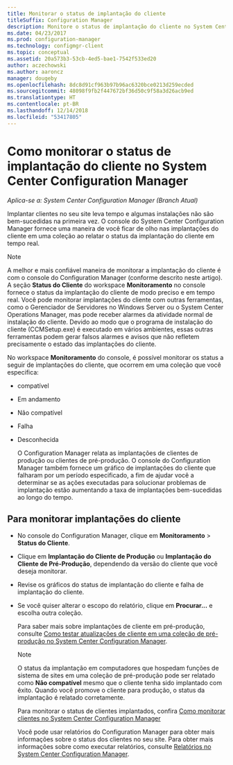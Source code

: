 ```yaml
---
title: Monitorar o status de implantação do cliente
titleSuffix: Configuration Manager
description: Monitore o status de implantação do cliente no System Center Configuration Manager.
ms.date: 04/23/2017
ms.prod: configuration-manager
ms.technology: configmgr-client
ms.topic: conceptual
ms.assetid: 20a573b3-53cb-4ed5-bae1-7542f533ed20
author: aczechowski
ms.author: aaroncz
manager: dougeby
ms.openlocfilehash: 8dc8d91cf963b97b96ac6320bce0213d259ecded
ms.sourcegitcommit: 48098f9fb2f447672bf36d50c9f58a3d26acb9ed
ms.translationtype: HT
ms.contentlocale: pt-BR
ms.lasthandoff: 12/14/2018
ms.locfileid: "53417805"
---
```

# <a name="how-to-monitor-client-deployment-status-in-system-center-configuration-manager"></a>Como monitorar o status de implantação do cliente no System Center Configuration Manager

*Aplica-se a: System Center Configuration Manager (Branch Atual)*

Implantar clientes no seu site leva tempo e algumas instalações não são bem-sucedidas na primeira vez. O console do System Center Configuration Manager fornece uma maneira de você ficar de olho nas implantações do cliente em uma coleção ao relatar o status da implantação do cliente em tempo real.  

> [!NOTE]  
>  A melhor e mais confiável maneira de monitorar a implantação do cliente é com o console do Configuration Manager (conforme descrito neste artigo). A seção **Status do Cliente** do workspace **Monitoramento** no console fornece o status da implantação do cliente de modo preciso e em tempo real. Você pode monitorar implantações do cliente com outras ferramentas, como o Gerenciador de Servidores no Windows Server ou o System Center Operations Manager, mas pode receber alarmes da atividade normal de instalação do cliente. Devido ao modo que o programa de instalação do cliente (CCMSetup.exe) é executado em vários ambientes, essas outras ferramentas podem gerar falsos alarmes e avisos que não refletem precisamente o estado das implantações do cliente.  

 No workspace **Monitoramento** do console, é possível monitorar os status a seguir de implantações do cliente, que ocorrem em uma coleção que você especifica:  

- compatível  

- Em andamento  

- Não compatível  

- Falha  

- Desconhecida  

  O Configuration Manager relata as implantações de clientes de produção ou clientes de pré-produção. O console do Configuration Manager também fornece um gráfico de implantações do cliente que falharam por um período especificado, a fim de ajudar você a determinar se as ações executadas para solucionar problemas de implantação estão aumentando a taxa de implantações bem-sucedidas ao longo do tempo.  

## <a name="to-monitor-client-deployments"></a>Para monitorar implantações do cliente  

- No console do Configuration Manager, clique em **Monitoramento** > **Status do Cliente**.  

- Clique em **Implantação do Cliente de Produção** ou **Implantação do Cliente de Pré-Produção**, dependendo da versão do cliente que você deseja monitorar.  

- Revise os gráficos do status de implantação do cliente e falha de implantação do cliente.  

- Se você quiser alterar o escopo do relatório, clique em **Procurar...** e escolha outra coleção.  

  Para saber mais sobre implantações de cliente em pré-produção, consulte [Como testar atualizações de cliente em uma coleção de pré-produção no System Center Configuration Manager](../../../core/clients/manage/upgrade/test-client-upgrades.md).

  > [!NOTE]
  > O status da implantação em computadores que hospedam funções de sistema de sites em uma coleção de pré-produção pode ser relatado como **Não compatível** mesmo que o cliente tenha sido implantado com êxito. Quando você promove o cliente para produção, o status da implantação é relatado corretamente.   

  Para monitorar o status de clientes implantados, confira [Como monitorar clientes no System Center Configuration Manager](../../../core/clients/manage/monitor-clients.md)  

  Você pode usar relatórios do Configuration Manager para obter mais informações sobre o status dos clientes no seu site. Para obter mais informações sobre como executar relatórios, consulte [Relatórios no System Center Configuration Manager](../../../core/servers/manage/reporting.md).  
